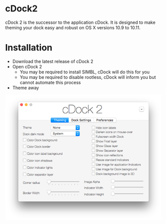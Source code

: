 # cDock2

cDock 2 is the successor to the application cDock. It is designed to make theming your dock easy and robust on OS X versions 10.9 to 10.11.

# Installation

- Download the latest release of cDock 2
- Open cDock 2
    - You may be required to install SIMBL, cDock will do this for you
    - You may be required to disable rootless, cDock will inform you but cannot automate this process
- Theme away

![Preview](preview.png)